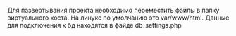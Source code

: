 Для пазвертывания проекта необходимо переместить файлы в папку виртуального хоста.
На линукс по умолчанию это var/www/html. 
Данные для подключения к бд находятся в файде db_settings.php
